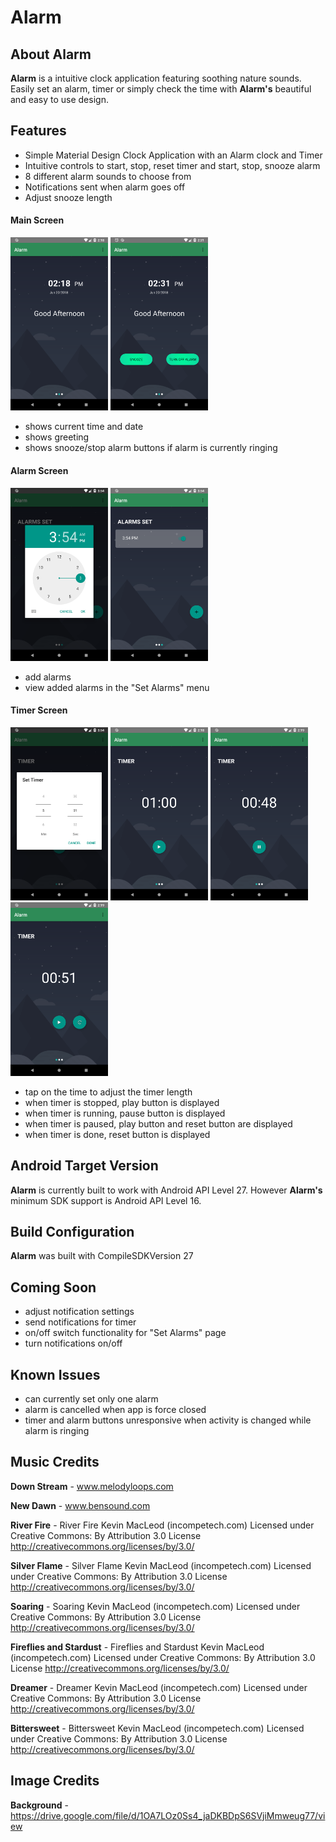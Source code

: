 # Alarm

## About Alarm ##

**Alarm** is a intuitive clock application featuring soothing nature sounds. Easily set an alarm, timer or simply check the time with **Alarm's** beautiful and easy to use design.

## Features ##

- Simple Material Design Clock Application with an Alarm clock and Timer
- Intuitive controls to start, stop, reset timer and start, stop, snooze alarm
- 8 different alarm sounds to choose from
- Notifications sent when alarm goes off
- Adjust snooze length

#### Main Screen ####

<img src="alarm_screenshots/Screenshot_1529504313.png" width="156"> <img src="alarm_screenshots/Screenshot_1529505118.png" width="156">

- shows current time and date
- shows greeting
- shows snooze/stop alarm buttons if alarm is currently ringing

#### Alarm Screen ####

<img src="alarm_screenshots/Screenshot_1529510058.png" width="156"> <img src="alarm_screenshots/Screenshot_1529510067.png" width="156">

- add alarms
- view added alarms in the "Set Alarms" menu

#### Timer Screen ####

<img src="alarm_screenshots/Screenshot_1529510046.png" width="156"> <img src="alarm_screenshots/Screenshot_1529504323.png" width="156"> <img src="alarm_screenshots/Screenshot_1529504352.png" width="156"> <img src="alarm_screenshots/Screenshot_1529504347.png" width="156">

- tap on the time to adjust the timer length
- when timer is stopped, play button is displayed
- when timer is running, pause button is displayed
- when timer is paused, play button and reset button are displayed
- when timer is done, reset button is displayed

## Android Target Version ##

**Alarm** is currently built to work with Android API Level 27. However **Alarm's** minimum SDK support is Android API Level 16.

## Build Configuration ##

**Alarm** was built with CompileSDKVersion 27

## Coming Soon ##

- adjust notification settings
- send notifications for timer
- on/off switch functionality for "Set Alarms" page
- turn notifications on/off

## Known Issues ##

- can currently set only one alarm
- alarm is cancelled when app is force closed
- timer and alarm buttons unresponsive when activity is changed while alarm is ringing

## Music Credits ##

**Down Stream** - www.melodyloops.com

**New Dawn** - www.bensound.com

**River Fire** - River Fire Kevin MacLeod (incompetech.com)
Licensed under Creative Commons: By Attribution 3.0 License
http://creativecommons.org/licenses/by/3.0/

**Silver Flame** - Silver Flame Kevin MacLeod (incompetech.com)
Licensed under Creative Commons: By Attribution 3.0 License
http://creativecommons.org/licenses/by/3.0/

**Soaring** - Soaring Kevin MacLeod (incompetech.com)
Licensed under Creative Commons: By Attribution 3.0 License
http://creativecommons.org/licenses/by/3.0/

**Fireflies and Stardust** - Fireflies and Stardust Kevin MacLeod (incompetech.com)
Licensed under Creative Commons: By Attribution 3.0 License
http://creativecommons.org/licenses/by/3.0/

**Dreamer** - Dreamer Kevin MacLeod (incompetech.com)
Licensed under Creative Commons: By Attribution 3.0 License
http://creativecommons.org/licenses/by/3.0/

**Bittersweet** - Bittersweet Kevin MacLeod (incompetech.com)
Licensed under Creative Commons: By Attribution 3.0 License
http://creativecommons.org/licenses/by/3.0/

## Image Credits ##

**Background** - https://drive.google.com/file/d/1OA7LOz0Ss4_jaDKBDpS6SVjiMmweug77/view
